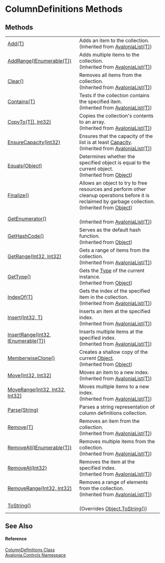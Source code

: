 # ColumnDefinitions Methods




## Methods
<table>
<tr>
<td><a href="M_Avalonia_Collections_AvaloniaList_1_Add">Add(T)</a></td>
<td>Adds an item to the collection.<br />(Inherited from <a href="T_Avalonia_Collections_AvaloniaList_1">AvaloniaList(T)</a>)</td>
</tr>
<tr>
<td><a href="M_Avalonia_Collections_AvaloniaList_1_AddRange">AddRange(IEnumerable(T))</a></td>
<td>Adds multiple items to the collection.<br />(Inherited from <a href="T_Avalonia_Collections_AvaloniaList_1">AvaloniaList(T)</a>)</td>
</tr>
<tr>
<td><a href="M_Avalonia_Collections_AvaloniaList_1_Clear">Clear()</a></td>
<td>Removes all items from the collection.<br />(Inherited from <a href="T_Avalonia_Collections_AvaloniaList_1">AvaloniaList(T)</a>)</td>
</tr>
<tr>
<td><a href="M_Avalonia_Collections_AvaloniaList_1_Contains">Contains(T)</a></td>
<td>Tests if the collection contains the specified item.<br />(Inherited from <a href="T_Avalonia_Collections_AvaloniaList_1">AvaloniaList(T)</a>)</td>
</tr>
<tr>
<td><a href="M_Avalonia_Collections_AvaloniaList_1_CopyTo">CopyTo(T[], Int32)</a></td>
<td>Copies the collection's contents to an array.<br />(Inherited from <a href="T_Avalonia_Collections_AvaloniaList_1">AvaloniaList(T)</a>)</td>
</tr>
<tr>
<td><a href="M_Avalonia_Collections_AvaloniaList_1_EnsureCapacity">EnsureCapacity(Int32)</a></td>
<td>Ensures that the capacity of the list is at least <a href="P_Avalonia_Collections_AvaloniaList_1_Capacity">Capacity</a>.<br />(Inherited from <a href="T_Avalonia_Collections_AvaloniaList_1">AvaloniaList(T)</a>)</td>
</tr>
<tr>
<td><a href="https://learn.microsoft.com/dotnet/api/system.object.equals#system-object-equals(system-object)" target="_blank" rel="noopener noreferrer">Equals(Object)</a></td>
<td>Determines whether the specified object is equal to the current object.<br />(Inherited from <a href="https://learn.microsoft.com/dotnet/api/system.object" target="_blank" rel="noopener noreferrer">Object</a>)</td>
</tr>
<tr>
<td><a href="https://learn.microsoft.com/dotnet/api/system.object.finalize" target="_blank" rel="noopener noreferrer">Finalize()</a></td>
<td>Allows an object to try to free resources and perform other cleanup operations before it is reclaimed by garbage collection.<br />(Inherited from <a href="https://learn.microsoft.com/dotnet/api/system.object" target="_blank" rel="noopener noreferrer">Object</a>)</td>
</tr>
<tr>
<td><a href="M_Avalonia_Collections_AvaloniaList_1_GetEnumerator">GetEnumerator()</a></td>
<td><br />(Inherited from <a href="T_Avalonia_Collections_AvaloniaList_1">AvaloniaList(T)</a>)</td>
</tr>
<tr>
<td><a href="https://learn.microsoft.com/dotnet/api/system.object.gethashcode" target="_blank" rel="noopener noreferrer">GetHashCode()</a></td>
<td>Serves as the default hash function.<br />(Inherited from <a href="https://learn.microsoft.com/dotnet/api/system.object" target="_blank" rel="noopener noreferrer">Object</a>)</td>
</tr>
<tr>
<td><a href="M_Avalonia_Collections_AvaloniaList_1_GetRange">GetRange(Int32, Int32)</a></td>
<td>Gets a range of items from the collection.<br />(Inherited from <a href="T_Avalonia_Collections_AvaloniaList_1">AvaloniaList(T)</a>)</td>
</tr>
<tr>
<td><a href="https://learn.microsoft.com/dotnet/api/system.object.gettype" target="_blank" rel="noopener noreferrer">GetType()</a></td>
<td>Gets the <a href="https://learn.microsoft.com/dotnet/api/system.type" target="_blank" rel="noopener noreferrer">Type</a> of the current instance.<br />(Inherited from <a href="https://learn.microsoft.com/dotnet/api/system.object" target="_blank" rel="noopener noreferrer">Object</a>)</td>
</tr>
<tr>
<td><a href="M_Avalonia_Collections_AvaloniaList_1_IndexOf">IndexOf(T)</a></td>
<td>Gets the index of the specified item in the collection.<br />(Inherited from <a href="T_Avalonia_Collections_AvaloniaList_1">AvaloniaList(T)</a>)</td>
</tr>
<tr>
<td><a href="M_Avalonia_Collections_AvaloniaList_1_Insert">Insert(Int32, T)</a></td>
<td>Inserts an item at the specified index.<br />(Inherited from <a href="T_Avalonia_Collections_AvaloniaList_1">AvaloniaList(T)</a>)</td>
</tr>
<tr>
<td><a href="M_Avalonia_Collections_AvaloniaList_1_InsertRange">InsertRange(Int32, IEnumerable(T))</a></td>
<td>Inserts multiple items at the specified index.<br />(Inherited from <a href="T_Avalonia_Collections_AvaloniaList_1">AvaloniaList(T)</a>)</td>
</tr>
<tr>
<td><a href="https://learn.microsoft.com/dotnet/api/system.object.memberwiseclone" target="_blank" rel="noopener noreferrer">MemberwiseClone()</a></td>
<td>Creates a shallow copy of the current <a href="https://learn.microsoft.com/dotnet/api/system.object" target="_blank" rel="noopener noreferrer">Object</a>.<br />(Inherited from <a href="https://learn.microsoft.com/dotnet/api/system.object" target="_blank" rel="noopener noreferrer">Object</a>)</td>
</tr>
<tr>
<td><a href="M_Avalonia_Collections_AvaloniaList_1_Move">Move(Int32, Int32)</a></td>
<td>Moves an item to a new index.<br />(Inherited from <a href="T_Avalonia_Collections_AvaloniaList_1">AvaloniaList(T)</a>)</td>
</tr>
<tr>
<td><a href="M_Avalonia_Collections_AvaloniaList_1_MoveRange">MoveRange(Int32, Int32, Int32)</a></td>
<td>Moves multiple items to a new index.<br />(Inherited from <a href="T_Avalonia_Collections_AvaloniaList_1">AvaloniaList(T)</a>)</td>
</tr>
<tr>
<td><a href="M_Avalonia_Controls_ColumnDefinitions_Parse">Parse(String)</a></td>
<td>Parses a string representation of column definitions collection.</td>
</tr>
<tr>
<td><a href="M_Avalonia_Collections_AvaloniaList_1_Remove">Remove(T)</a></td>
<td>Removes an item from the collection.<br />(Inherited from <a href="T_Avalonia_Collections_AvaloniaList_1">AvaloniaList(T)</a>)</td>
</tr>
<tr>
<td><a href="M_Avalonia_Collections_AvaloniaList_1_RemoveAll">RemoveAll(IEnumerable(T))</a></td>
<td>Removes multiple items from the collection.<br />(Inherited from <a href="T_Avalonia_Collections_AvaloniaList_1">AvaloniaList(T)</a>)</td>
</tr>
<tr>
<td><a href="M_Avalonia_Collections_AvaloniaList_1_RemoveAt">RemoveAt(Int32)</a></td>
<td>Removes the item at the specified index.<br />(Inherited from <a href="T_Avalonia_Collections_AvaloniaList_1">AvaloniaList(T)</a>)</td>
</tr>
<tr>
<td><a href="M_Avalonia_Collections_AvaloniaList_1_RemoveRange">RemoveRange(Int32, Int32)</a></td>
<td>Removes a range of elements from the collection.<br />(Inherited from <a href="T_Avalonia_Collections_AvaloniaList_1">AvaloniaList(T)</a>)</td>
</tr>
<tr>
<td><a href="M_Avalonia_Controls_ColumnDefinitions_ToString">ToString()</a></td>
<td><br />(Overrides <a href="https://learn.microsoft.com/dotnet/api/system.object.tostring" target="_blank" rel="noopener noreferrer">Object.ToString()</a>)</td>
</tr>
</table>

## See Also


#### Reference
<a href="T_Avalonia_Controls_ColumnDefinitions">ColumnDefinitions Class</a>  
<a href="N_Avalonia_Controls">Avalonia.Controls Namespace</a>  

